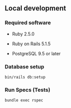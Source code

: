 ## Local development


### Required software

* Ruby 2.5.0

* Ruby on Rails 5.1.5

* PostgreSQL 9.5 or later

### Database setup

```
bin/rails db:setup

```

### Run Specs (Tests)

```
bundle exec rspec

```
